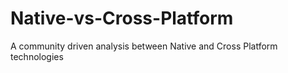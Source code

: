 # Native-vs-Cross-Platform
A community driven analysis between Native and Cross Platform technologies
